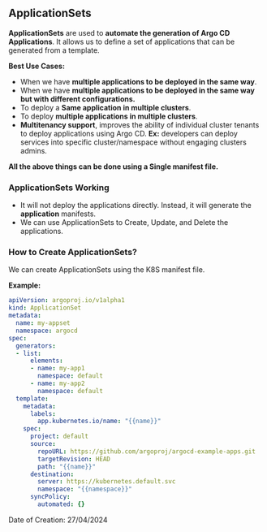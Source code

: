 ## ApplicationSets

**ApplicationSets** are used to **automate the generation of Argo CD Applications**. It allows us to define a set of applications that can be generated from a template. 

**Best Use Cases:**

- When we have **multiple applications to be deployed in the same way**.
- When we have **multiple applications to be deployed in the same way but with different configurations.**
- To deploy a **Same application in multiple clusters**.
- To deploy **multiple applications in multiple clusters**.
- **Multitenancy support**, improves the ability of individual cluster tenants to deploy applications using Argo CD. **Ex:** developers can deploy services into specific cluster/namespace without engaging clusters admins.

**All the above things can be done using a Single manifest file.**

### ApplicationSets Working

- It will not deploy the applications directly. Instead, it will generate the **application** manifests.
- We can use ApplicationSets to Create, Update, and Delete the applications.

### How to Create ApplicationSets?

We can create ApplicationSets using the K8S manifest file.

**Example:**

```yaml
apiVersion: argoproj.io/v1alpha1
kind: ApplicationSet
metadata:
  name: my-appset
  namespace: argocd
spec:
  generators:
  - list:
      elements:
      - name: my-app1
        namespace: default
      - name: my-app2
        namespace: default
  template:
    metadata:
      labels:
        app.kubernetes.io/name: "{{name}}"
    spec:
      project: default
      source:
        repoURL: https://github.com/argoproj/argocd-example-apps.git
        targetRevision: HEAD
        path: "{{name}}"
      destination:
        server: https://kubernetes.default.svc
        namespace: "{{namespace}}"
      syncPolicy:
        automated: {}
```

Date of Creation: 27/04/2024
